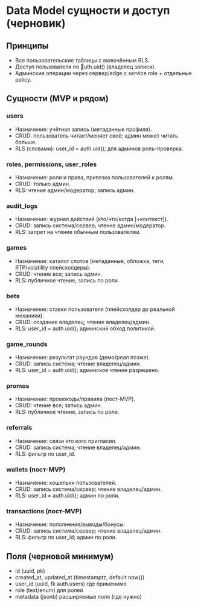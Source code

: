 ﻿# Data Model  сущности и доступ (черновик)

## Принципы
- Все пользовательские таблицы с включённым RLS.
- Доступ пользователя  по uth.uid() (владелец записи).
- Админские операции  через сервер/edge с service role + отдельные policy.

## Сущности (MVP и рядом)
### users
- Назначение: учётная запись (метаданные профиля).
- CRUD: пользователь  читает/меняет своё; админ  может читать больше.
- RLS (словами): user_id = auth.uid(); для админов  роль-проверка.

### roles, permissions, user_roles
- Назначение: роли и права, привязка пользователей к ролям.
- CRUD: только админ.
- RLS: чтение  админ/модератор; запись  админ.

### audit_logs
- Назначение: журнал действий (кто/что/когда [+контекст]).
- CRUD: запись  система/сервер; чтение  админ/модератор.
- RLS: запрет на чтение обычным пользователям.

### games
- Назначение: каталог слотов (метаданные, обложка, теги, RTP/volatility  плейсхолдеры).
- CRUD: чтение  все; запись  админ.
- RLS: публичное чтение, запись по роли.

### bets
- Назначение: ставки пользователя (плейсхолдер до реальной механики).
- CRUD: создание  владелец; чтение  владелец/админ.
- RLS: user_id = auth.uid(); админский обход политикой.

### game_rounds
- Назначение: результат раундов (демо/реал  позже).
- CRUD: запись  система; чтение  владелец/админ.
- RLS: user_id = auth.uid(); админское чтение разрешено.

### promos
- Назначение: промокоды/правила (пост-MVP).
- CRUD: чтение  все; запись  админ.
- RLS: публичное чтение, запись по роли.

### referrals
- Назначение: связи кто кого пригласил.
- CRUD: запись  система; чтение  владелец/админ.
- RLS: фильтр по user_id.

### wallets (пост-MVP)
- Назначение: кошельки пользователей.
- CRUD: запись  система/сервер; чтение  владелец/админ.
- RLS: user_id = auth.uid(); админ  по роли.

### transactions (пост-MVP)
- Назначение: пополнения/выводы/бонусы.
- CRUD: запись  система/сервер; чтение  владелец/админ.
- RLS: фильтр по user_id; админ  по роли.

## Поля (черновой минимум)
- id (uuid, pk)
- created_at, updated_at (timestamptz, default now())
- user_id (uuid, fk  auth.users)  где применимо
- role (text/enum)  для ролей
- metadata (jsonb)  расширяемые поля (где нужно)
